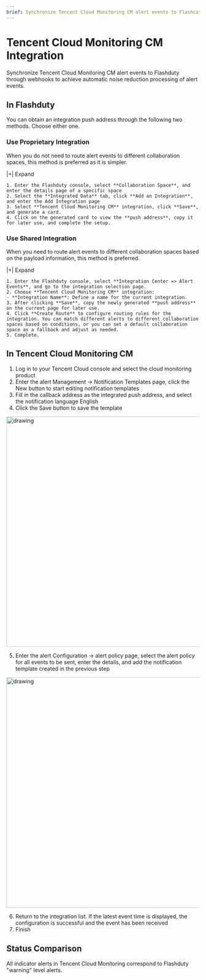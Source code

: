 ```yaml
---
brief: Synchronize Tencent Cloud Monitoring CM alert events to Flashcat through webhooks to achieve automatic noise reduction processing of alert events
---
```


# Tencent Cloud Monitoring CM Integration

Synchronize Tencent Cloud Monitoring CM alert events to Flashduty through webhooks to achieve automatic noise reduction processing of alert events.

## In Flashduty
You can obtain an integration push address through the following two methods. Choose either one.

### Use Proprietary Integration

When you do not need to route alert events to different collaboration spaces, this method is preferred as it is simpler.

|+| Expand

    1. Enter the Flashduty console, select **Collaboration Space**, and enter the details page of a specific space
    2. Select the **Integrated Data** tab, click **Add an Integration**, and enter the Add Integration page
    3. Select **Tencent Cloud Monitoring CM** integration, click **Save**, and generate a card.
    4. Click on the generated card to view the **push address**, copy it for later use, and complete the setup.

### Use Shared Integration

When you need to route alert events to different collaboration spaces based on the payload information, this method is preferred.

|+| Expand

    1. Enter the Flashduty console, select **Integration Center => Alert Events**, and go to the integration selection page.
    2. Choose **Tencent Cloud Monitoring CM** integration:
    - **Integration Name**: Define a name for the current integration.
    3. After clicking **Save**, copy the newly generated **push address** on the current page for later use.
    4. Click **Create Route** to configure routing rules for the integration. You can match different alerts to different collaboration spaces based on conditions, or you can set a default collaboration space as a fallback and adjust as needed.
    5. Complete.

## In Tencent Cloud Monitoring CM

1. Log in to your Tencent Cloud console and select the cloud monitoring product
2. Enter the alert Management -> Notification Templates page, click the New button to start editing notification templates
3. Fill in the callback address as the integrated push address, and select the notification language English
4. Click the Save button to save the template

<img alt="drawing" width="600" src="https://fcimg.3ti.site/zh/flashduty/mixin/alert_integration/tencent_cm/1.avif" />

5. Enter the alert Configuration -> alert policy page, select the alert policy for all events to be sent, enter the details, and add the notification template created in the previous step

<img alt="drawing" width="600" src="https://fcimg.3ti.site/zh/flashduty/mixin/alert_integration/tencent_cm/2.avif" />

6. Return to the integration list. If the latest event time is displayed, the configuration is successful and the event has been received
7. Finish

## Status Comparison

All indicator alerts in Tencent Cloud Monitoring correspond to Flashduty "warning" level alerts.